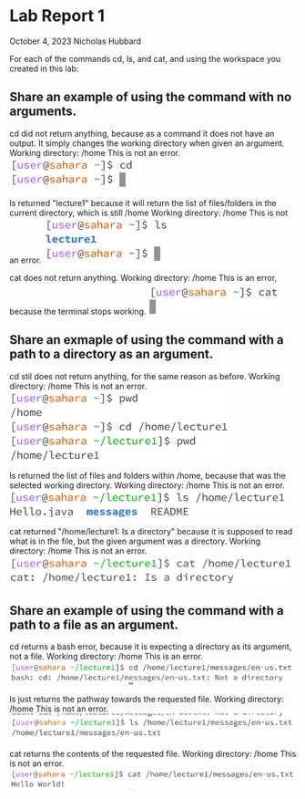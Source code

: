 # __Lab Report 1__
October 4, 2023
Nicholas Hubbard

For each of the commands cd, ls, and cat, and using the workspace you created in this lab:

## Share an example of using the command with no arguments.
    
cd did not return anything, because as a command it does not have an output. It simply changes the working directory when given an argument.
Working directory: /home
This is not an error.
![Image](s1.png)
    
ls returned "lecture1" because it will return the list of files/folders in the current directory, which is still /home
Working directory: /home
This is not an error.
![Image](s2.png)
    
cat does not return anything.
Working directory: /home
This is an error, because the terminal stops working.
![Image](s3.png)

## Share an exmaple of using the command with a path to a directory as an argument.

cd stil does not return anything, for the same reason as before.
Working directory: /home
This is not an error.
![Image](s4.png)

ls returned the list of files and folders within /home, because that was the selected working directory.
Working directory: /home
This is not an error.
![Image](s5.png)

cat returned "/home/lecture1: Is a directory" because it is supposed to read what is in the file, but the given argument was a directory.
Working directory: /home
This is not an error.
![Image](s6.png)

## Share an example of using the command with a path to a file as an argument.

cd returns a bash error, because it is expecting a directory as its argument, not a file.
Working directory: /home
This is an error.
![Image](s7.png)

ls just returns the pathway towards the requested file.
Working directory: /home
This is not an error.
![Image](s8.png)

cat returns the contents of the requested file.
Working directory: /home
This is not an error.
![Image](s9.png)

